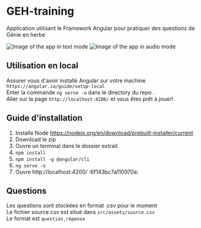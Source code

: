 # GEH-training
Application utilisant le Framework Angular pour pratiquer des questions de Génie en herbe

![Image of the app in text mode](https://i.imgur.com/NqJXosl.png)
![Image of the app in audio mode](https://i.imgur.com/UfkvTqX.png)
## Utilisation en local 

Assurer vous d'avoir installé Angular sur votre machine `https://angular.io/guide/setup-local` <br>
Enter la commande `ng serve -o` dans le directory du repo .<br>
Aller sur la page `http://localhost:4200/` et vous êtes prêt à jouer!

## Guide d'installation
1. Installe Node https://nodejs.org/en/download/prebuilt-installer/current
2. Download le zip
3. Ouvre un terminal dans le dossier extrait
4. `npm install`
5. `npm install -g @angular/cli`
6. `ng serve -o`
7. Ouvre http://localhost:4200/ :6f143bc7a110970a:

## Questions

Les questions sont stockées en format .csv pour le moment <br>
Le fichier source.csv est situé dans `src/assets/source.csv` <br>
Le format est `question,réponse`
<br>
